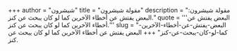 +++
author = "شيشرون"
title = "مقولة شيشرون"
description = "مقولة شيشرون: البعض يفتش عن أخطاء الآخرين كما لو كان يبحث عن كنز."
quote = '''البعض يفتش عن أخطاء الآخرين كما لو كان يبحث عن كنز.''' 
slug = "البعض-يفتش-عن-أخطاء-الآخرين-كما-لو-كان-يبحث-عن-كنز"
+++
البعض يفتش عن أخطاء الآخرين كما لو كان يبحث عن كنز.
